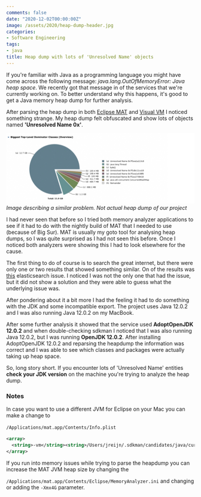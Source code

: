 ```yaml
---
comments: false
date: "2020-12-02T00:00:00Z"
image: /assets/2020/heap-dump-header.jpg
categories:
- Software Engineering
tags:
- java
title: Heap dump with lots of 'Unresolved Name' objects
---
```


If you're familiar with Java as a programming language you might have come across the following message: *java.lang.OutOfMemoryError: Java heap space*. We recently got that message in of the services that we're currently working on. 
To better understand why this happens, it's good to get a Java memory heap dump for further analysis.

After parsing the heap dump in both [Eclipse MAT](https://www.eclipse.org/mat/) and [Visual VM](https://visualvm.github.io/) I noticed something strange. My heap dump felt obfuscated and show lots of objects named **'Unresolved Name 0x'**. 

![](/assets/2020/unresolved-name-heapdump.jpg)
*Image describing a similar problem. Not actual heap dump of our project*

I had never seen that before so I tried both memory analyzer applications to see if it had to do with the nightly build of MAT that I needed to use (because of Big Sur). MAT is usually my goto tool for analysing heap dumps, so I was quite surprised as I had not seen this before. Once I noticed both analyzers were showing this I had to look elsewhere for the cause.

The first thing to do of course is to search the great internet, but there were only one or two results that showed something similar. On of the results was [this](https://github.com/elastic/elasticsearch/issues/49699) elasticsearch issue. I noticed I was not the only one that had the issue, but it did not show a solution and they were able to guess what the underlying issue was.

After pondering about it a bit more I had the feeling it had to do something with the JDK and some incompatible export. The project uses Java 12.0.2 and I was also running Java 12.0.2 on my MacBook.

After some further analysis it showed that the service used **AdoptOpenJDK 12.0.2** and when double-checking sdkman I noticed that I was also running Java 12.0.2, but I was running **OpenJDK 12.0.2**. After installing AdoptOpenJDK 12.0.2 and reparsing the heapdump the information was correct and I was able to see which classes and packages were actually taking up heap space.

So, long story short. If you encounter lots of 'Unresolved Name' entities **check your JDK version** on the machine you're trying to analyze the heap dump.

### Notes

In case you want to use a different JVM for Eclipse on your Mac you can make a change  to 

`/Applications/mat.app/Contents/Info.plist`

``` xml
<array>
  <string>-vm</string><string>/Users/jreijn/.sdkman/candidates/java/current/bin/java</string>
</array>
```

If you run into memory issues while trying to parse the heapdump you can increase the MAT JVM heap size by changing the 

`/Applications/mat.app/Contents/Eclipse/MemoryAnalyzer.ini` and changing or adding the `-Xmx4G` parameter.